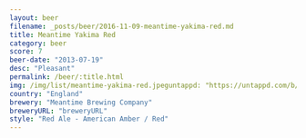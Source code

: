 ```yaml
---
layout: beer
filename: _posts/beer/2016-11-09-meantime-yakima-red.md
title: Meantime Yakima Red
category: beer
score: 7
beer-date: "2013-07-19"
desc: "Pleasant"
permalink: /beer/:title.html
img: /img/list/meantime-yakima-red.jpeguntappd: "https://untappd.com/b/meantime-brewing-company-yakima-red/45917"
country: "England"
brewery: "Meantime Brewing Company"
breweryURL: "breweryURL"
style: "Red Ale - American Amber / Red"
---
```

